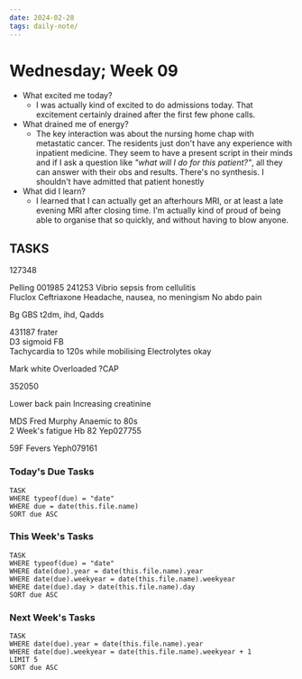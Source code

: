 ```yaml
---
date: 2024-02-28
tags: daily-note/
---
```


#  Wednesday; Week  09

- What excited me today?
	- I was actually kind of excited to do admissions today. That excitement certainly drained after the first few phone calls. 
- What drained me of energy?
	- The key interaction was about the nursing home chap with metastatic cancer. The residents just don't have any experience with inpatient medicine. They seem to have a present script in their minds and if I ask a question like _"what will I do for this patient?"_, all they can answer with their obs and results. There's no synthesis. I shouldn't have admitted that patient honestly 
- What did I learn?
	- I learned that I can actually get an afterhours MRI, or at least a late evening MRI after closing time. I'm actually kind of proud of being able to organise that so quickly, and without having to blow anyone.



## TASKS

127348

Pelling 001985 241253
Vibrio sepsis from cellulitis  
Fluclox 
Ceftriaxone
Headache, nausea, no meningism
No abdo pain

Bg GBS t2dm, ihd, 
Qadds

431187  frater  
D3 sigmoid FB  
Tachycardia to 120s while mobilising 
Electrolytes okay  

Mark white
Overloaded 
?CAP

352050

Lower back pain
Increasing creatinine

MDS Fred Murphy 
Anaemic to 80s  
2 Week's fatigue 
Hb 82
Yep027755  

59F
Fevers 
Yeph079161

### Today's Due Tasks
```dataview
TASK 
WHERE typeof(due) = "date"
WHERE due = date(this.file.name)
SORT due ASC
```

### This Week's Tasks
```dataview
TASK 
WHERE typeof(due) = "date"
WHERE date(due).year = date(this.file.name).year
WHERE date(due).weekyear = date(this.file.name).weekyear
WHERE date(due).day > date(this.file.name).day
SORT due ASC
```

### Next Week's Tasks
```dataview
TASK 
WHERE date(due).year = date(this.file.name).year
WHERE date(due).weekyear = date(this.file.name).weekyear + 1
LIMIT 5
SORT due ASC
```